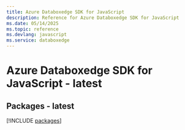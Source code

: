 ```yaml
---
title: Azure Databoxedge SDK for JavaScript
description: Reference for Azure Databoxedge SDK for JavaScript
ms.date: 05/14/2025
ms.topic: reference
ms.devlang: javascript
ms.service: databoxedge
---
```

# Azure Databoxedge SDK for JavaScript - latest
## Packages - latest
[!INCLUDE [packages](databoxedge-index.md)]